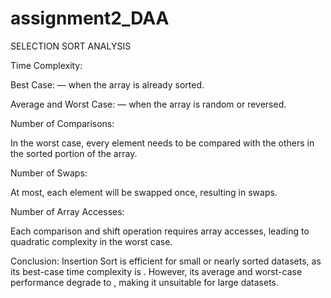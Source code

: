 # assignment2_DAA
SELECTION SORT ANALYSIS

Time Complexity:

Best Case:  — when the array is already sorted.

Average and Worst Case:  — when the array is random or reversed.


Number of Comparisons: 

In the worst case, every element needs to be compared with the others in the sorted portion of the array.


Number of Swaps: 

At most, each element will be swapped once, resulting in  swaps.


Number of Array Accesses: 

Each comparison and shift operation requires array accesses, leading to quadratic complexity in the worst case.


Conclusion: Insertion Sort is efficient for small or nearly sorted datasets, as its best-case time complexity is . However, its average and worst-case performance degrade to , making it unsuitable for large datasets.

